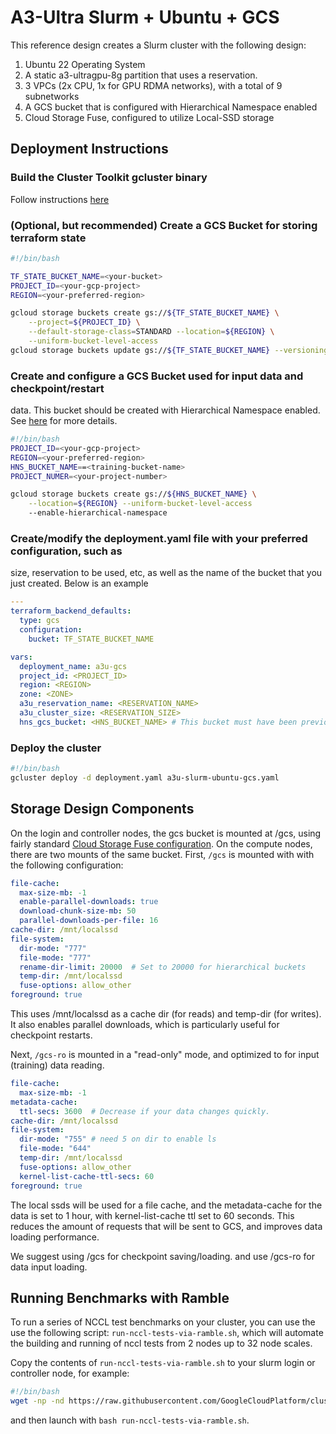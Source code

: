 # A3-Ultra Slurm + Ubuntu + GCS

This reference design creates a Slurm cluster with the following design:

1. Ubuntu 22 Operating System
1. A static a3-ultragpu-8g partition that uses a reservation.
1. 3 VPCs (2x CPU, 1x for GPU RDMA networks), with a total of 9 subnetworks
1. A GCS bucket that is configured with Hierarchical Namespace enabled
1. Cloud Storage Fuse, configured to utilize Local-SSD storage

## Deployment Instructions

### Build the Cluster Toolkit gcluster binary

Follow instructions
[here](https://cloud.google.com/cluster-toolkit/docs/setup/configure-environment)

### (Optional, but recommended) Create a GCS Bucket for storing terraform state

```bash
#!/bin/bash

TF_STATE_BUCKET_NAME=<your-bucket>
PROJECT_ID=<your-gcp-project>
REGION=<your-preferred-region>

gcloud storage buckets create gs://${TF_STATE_BUCKET_NAME} \
    --project=${PROJECT_ID} \
    --default-storage-class=STANDARD --location=${REGION} \
    --uniform-bucket-level-access
gcloud storage buckets update gs://${TF_STATE_BUCKET_NAME} --versioning
```

### Create and configure a GCS Bucket used for input data and checkpoint/restart
data. This bucket should be created with Hierarchical Namespace enabled. See
[here](https://cloud.google.com/storage/docs/hns-overview) for more details.

```bash
#!/bin/bash
PROJECT_ID=<your-gcp-project>
REGION=<your-preferred-region>
HNS_BUCKET_NAME==<training-bucket-name>
PROJECT_NUMER=<your-project-number>

gcloud storage buckets create gs://${HNS_BUCKET_NAME} \
    --location=${REGION} --uniform-bucket-level-access
    --enable-hierarchical-namespace

```

### Create/modify the deployment.yaml file with your preferred configuration, such as
size, reservation to be used, etc, as well as the name of the bucket that you
just created. Below is an example

```yaml
---
terraform_backend_defaults:
  type: gcs
  configuration:
    bucket: TF_STATE_BUCKET_NAME

vars:
  deployment_name: a3u-gcs
  project_id: <PROJECT_ID>
  region: <REGION>
  zone: <ZONE>
  a3u_reservation_name: <RESERVATION_NAME>
  a3u_cluster_size: <RESERVATION_SIZE>
  hns_gcs_bucket: <HNS_BUCKET_NAME> # This bucket must have been previously created

```

### Deploy the cluster

```bash
#!/bin/bash
gcluster deploy -d deployment.yaml a3u-slurm-ubuntu-gcs.yaml
```

## Storage Design Components

On the login and controller nodes, the gcs bucket is mounted at /gcs, using
fairly standard [Cloud Storage Fuse configuration](https://cloud.google.com/storage/docs/cloud-storage-fuse/config-file). On the compute nodes, there are two
mounts of the same bucket.  First, `/gcs` is mounted with with the following
configuration:

```yaml
file-cache:
  max-size-mb: -1
  enable-parallel-downloads: true
  download-chunk-size-mb: 50
  parallel-downloads-per-file: 16
cache-dir: /mnt/localssd
file-system:
  dir-mode: "777"
  file-mode: "777"
  rename-dir-limit: 20000  # Set to 20000 for hierarchical buckets
  temp-dir: /mnt/localssd
  fuse-options: allow_other
foreground: true
```

This uses /mnt/localssd as a cache dir (for reads) and temp-dir (for writes).
It also enables parallel downloads, which is particularly useful for
checkpoint restarts.

Next, `/gcs-ro` is mounted in a "read-only" mode, and optimized to for
input (training) data reading.

```yaml
file-cache:
  max-size-mb: -1
metadata-cache:
  ttl-secs: 3600  # Decrease if your data changes quickly.
cache-dir: /mnt/localssd
file-system:
  dir-mode: "755" # need 5 on dir to enable ls
  file-mode: "644"
  temp-dir: /mnt/localssd
  fuse-options: allow_other
  kernel-list-cache-ttl-secs: 60
foreground: true
```

The local ssds will be used for a file cache, and the metadata-cache
for the data is set to 1 hour, with kernel-list-cache ttl set to 60 seconds.
This reduces the amount of requests that will be sent to GCS, and improves
data loading performance.

We suggest using /gcs for checkpoint saving/loading. and use /gcs-ro for
data input loading.

## Running Benchmarks with Ramble

To run a series of NCCL test benchmarks on your cluster, you can use
the use the following script: `run-nccl-tests-via-ramble.sh`,
which will automate the building and running of nccl tests from 2
nodes up to 32 node scales.

Copy the contents of `run-nccl-tests-via-ramble.sh` to your slurm
login or controller node, for example:

```bash
#!/bin/bash
wget -np -nd https://raw.githubusercontent.com/GoogleCloudPlatform/cluster-toolkit/refs/heads/develop/examples/hypercompute_clusters/a3u-slurm-ubuntu-gcs/run-nccl-tests-via-ramble.sh
```

and then launch with `bash run-nccl-tests-via-ramble.sh`.
